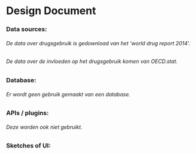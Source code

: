 # Design Document
### Data sources:
###### De data over drugsgebruik is gedownload van het 'world drug report 2014'.
###### De data over de invloeden op het drugsgebruik komen van OECD.stat.
### Database:
###### Er wordt geen gebruik gemaakt van een database.
### APIs / plugins:
###### Deze worden ook niet gebruikt.
### Sketches of UI:
######